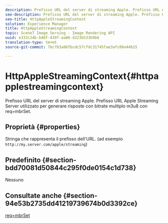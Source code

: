 ```yaml
---
description: Prefisso URL del server di streaming Apple. Prefisso URL Apple Streaming Server utilizzato per generare risposte con bitrate multiplo m3u8 con req=mbrSet.
seo-description: Prefisso URL del server di streaming Apple. Prefisso URL Apple Streaming Server utilizzato per generare risposte con bitrate multiplo m3u8 con req=mbrSet.
seo-title: HttpAppleStreamingContext
solution: Experience Manager
title: HttpAppleStreamingContext
topic: Scene7 Image Serving - Image Rendering API
uuid: e333c24b-b48f-439f-aa86-d223b533b9b6
translation-type: tm+mt
source-git-commit: 7bc7b3a86fbcdc57cfdc31745fae3afc06e44b15

---
```



# HttpAppleStreamingContext{#httpapplestreamingcontext}

Prefisso URL del server di streaming Apple. Prefisso URL Apple Streaming Server utilizzato per generare risposte con bitrate multiplo m3u8 con req=mbrSet.

## Proprietà {#properties}

Stringa che rappresenta il prefisso dell&#39;URL. (ad esempio `http://my.server.com/apple/streaming`)

## Predefinito {#section-bdd70081d50844c295f0de0154c1d738}

Nessuno

## Consultate anche {#section-94e53b2735dd41219739674b0d3392ce}

[req=mbrSet](../../../../../is-api/http-ref/image-serving-api-ref/c-http-protocol-reference/c-command-reference/r-req/r-mbrset.md#reference-603d75babde74508a878c27bd4cced73)

